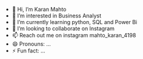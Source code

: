 - 👋 Hi, I’m Karan Mahto 
- 👀 I’m interested in Business Analyst 
- 🌱 I’m currently learning python, SQL and Power Bi
- 💞️ I’m looking to collaborate on Instagram 
- 📫 Reach out me on instagram mahto_karan_4198
- 😄 Pronouns: ...
- ⚡ Fun fact: ...

<!---
Kmahto2/Kmahto2 is a ✨ special ✨ repository because its `README.md` (this file) appears on your GitHub profile.
You can click the Preview link to take a look at your changes.
--->

